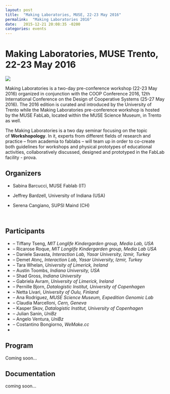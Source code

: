 ```yaml
---
layout: post
title:  "Making Laboratories, MUSE, 22-23 May 2016"
permalink:  "Making Laboratories 2016"
date:   2015-12-21 20:08:35 -0200
categories: events
---
```


<h1>Making Laboratories, MUSE Trento, 22-23 May 2016 </h1>

![](http://fablab.muse.it/wp-content/uploads/2016/03/panoramica_small.jpg)

<p>Making Laboratories is a two-day pre-conference workshop (22-23 May 2016) organized in conjunction with the COOP Conference 2016, 12th International Conference on the Design of Cooperative Systems (25-27 May 2016). The 2016 edition is curated and introduced by the University of Trento while the Making Laboratories pre-conference workshop is hosted by the MUSE FabLab, located within the MUSE Science Museum, in Trento as well.

The Making Laboratories is a two day seminar focusing on the topic of **Workshopology**. In it, experts from different fields of research and practice – from academia to fablabs – will team up in order to co-create both guidelines for workshops and physical prototypes of educational activities, collaboratively discussed, designed and prototyped in the FabLab facility - prova. </p>

## Organizers

- Sabina Barcucci, MUSE Fablab (IT)

- Jeffrey Bardzell, University of Indiana (USA)

- Serena Cangiano, SUPSI Maind (CH)

  ​



## Participants

- – Tiffany Tseng, *MIT Longlife Kindergarden group, Media Lab, USA*
- – Ricarose Roque, *MIT Longlife Kindergarden group, Media Lab USA*
- – Daniele Savasta, *Interaction Lab, Yasar University, Izmir, Turkey*
- – Demet Atınç, *Interaction Lab, Yasar University, Izmir, Turkey*
- – Tara Whelan, *University of Limerick, Ireland*
- – Austin Toombs, *Indiana University, USA*
- – Shad Gross, *Indiana University*
- – Gabriela Avram, *University of Limerick, Ireland*
- – Pernille Bjorn, *Datalogistic Institut, University of Copenhagen*
- – Netta Livari, *University of Oulu, Finland*
- – Ana Rodriguez, *MUSE Science Museum, Expedition Genomic Lab*
- – Claudia Marcelloni, *Cern, Geneva*
- – Kasper Skov, *Datalogistic Institut, University of Copenhagen*
- – Julian Sanin, *UniBz*
- – Angelo Ventura, *UniBz*
- – Costantino Bongiorno, *WeMake.cc*
- ​


## Program

Coming soon...



## Documentation

coming soon...





